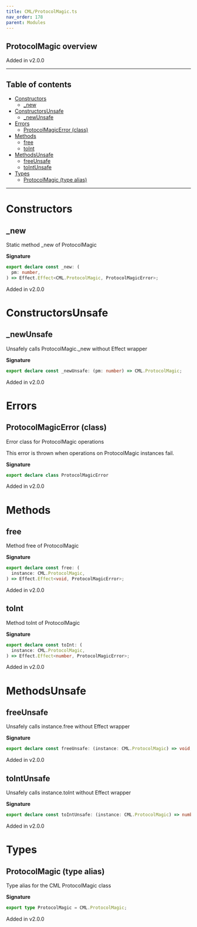 ```yaml
---
title: CML/ProtocolMagic.ts
nav_order: 178
parent: Modules
---
```


## ProtocolMagic overview

Added in v2.0.0

---

<h2 class="text-delta">Table of contents</h2>

- [Constructors](#constructors)
  - [\_new](#_new)
- [ConstructorsUnsafe](#constructorsunsafe)
  - [\_newUnsafe](#_newunsafe)
- [Errors](#errors)
  - [ProtocolMagicError (class)](#protocolmagicerror-class)
- [Methods](#methods)
  - [free](#free)
  - [toInt](#toint)
- [MethodsUnsafe](#methodsunsafe)
  - [freeUnsafe](#freeunsafe)
  - [toIntUnsafe](#tointunsafe)
- [Types](#types)
  - [ProtocolMagic (type alias)](#protocolmagic-type-alias)

---

# Constructors

## \_new

Static method \_new of ProtocolMagic

**Signature**

```ts
export declare const _new: (
  pm: number,
) => Effect.Effect<CML.ProtocolMagic, ProtocolMagicError>;
```

Added in v2.0.0

# ConstructorsUnsafe

## \_newUnsafe

Unsafely calls ProtocolMagic.\_new without Effect wrapper

**Signature**

```ts
export declare const _newUnsafe: (pm: number) => CML.ProtocolMagic;
```

Added in v2.0.0

# Errors

## ProtocolMagicError (class)

Error class for ProtocolMagic operations

This error is thrown when operations on ProtocolMagic instances fail.

**Signature**

```ts
export declare class ProtocolMagicError
```

Added in v2.0.0

# Methods

## free

Method free of ProtocolMagic

**Signature**

```ts
export declare const free: (
  instance: CML.ProtocolMagic,
) => Effect.Effect<void, ProtocolMagicError>;
```

Added in v2.0.0

## toInt

Method toInt of ProtocolMagic

**Signature**

```ts
export declare const toInt: (
  instance: CML.ProtocolMagic,
) => Effect.Effect<number, ProtocolMagicError>;
```

Added in v2.0.0

# MethodsUnsafe

## freeUnsafe

Unsafely calls instance.free without Effect wrapper

**Signature**

```ts
export declare const freeUnsafe: (instance: CML.ProtocolMagic) => void;
```

Added in v2.0.0

## toIntUnsafe

Unsafely calls instance.toInt without Effect wrapper

**Signature**

```ts
export declare const toIntUnsafe: (instance: CML.ProtocolMagic) => number;
```

Added in v2.0.0

# Types

## ProtocolMagic (type alias)

Type alias for the CML ProtocolMagic class

**Signature**

```ts
export type ProtocolMagic = CML.ProtocolMagic;
```

Added in v2.0.0
